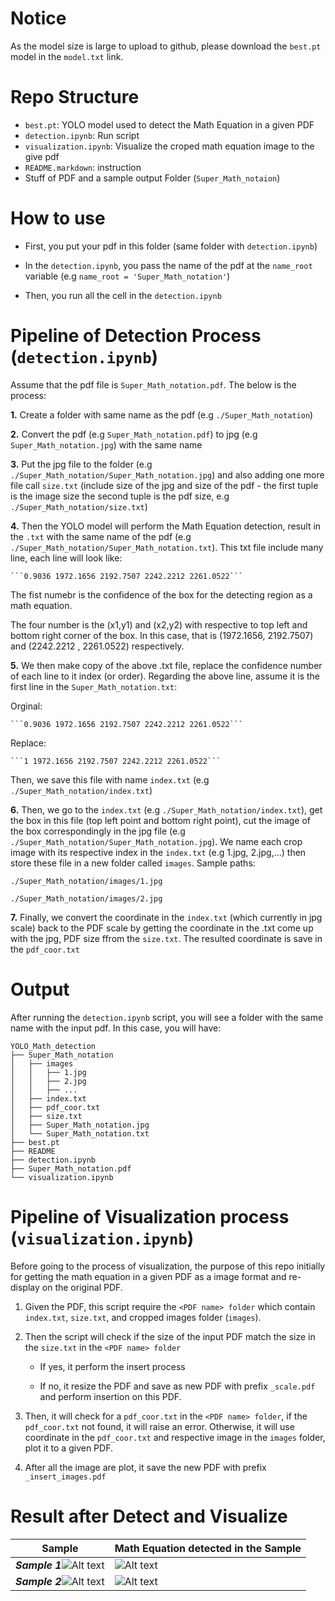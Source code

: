 # Notice

As the model size is large to upload to github, please download the ```best.pt``` model in the ```model.txt``` link.

# Repo Structure

- ```best.pt```: YOLO model used to detect the Math Equation in a given PDF
- ```detection.ipynb```: Run script
- ```visualization.ipynb```: Visualize the croped math equation image to the give pdf
- ```README.markdown```: instruction
- Stuff of PDF and a sample output Folder (```Super_Math_notaion```)

# How to use

- First, you put your pdf in this folder (same folder with ```detection.ipynb```)

- In the ```detection.ipynb```, you pass the name of the pdf at the ```name_root``` variable (e.g ```name_root = 'Super_Math_notation'```)

- Then, you run all the cell in the ```detection.ipynb```

# Pipeline of Detection Process (```detection.ipynb```)

 Assume that the pdf file is ```Super_Math_notation.pdf```. The below is the process:

   **1.** Create a folder with same name as the pdf (e.g ```./Super_Math_notation```)

   **2.** Convert the pdf (e.g ```Super_Math_notation.pdf```) to jpg (e.g ```Super_Math_notation.jpg```) with the same name

   **3.** Put the jpg file to the folder (e.g ```./Super_Math_notation/Super_Math_notation.jpg```) and also adding one more file call ```size.txt``` (include size of the jpg and size of the pdf - the first tuple is the image size the second tuple is the pdf size, e.g ```./Super_Math_notation/size.txt```)

   **4.** Then the YOLO model will perform the Math Equation detection, result in the ```.txt``` with the same name of the pdf (e.g ```./Super_Math_notation/Super_Math_notation.txt```). This txt file include many line, each line will look like:
    
    ```0.9036 1972.1656 2192.7507 2242.2212 2261.0522```

   The fist numebr is the confidence of the box for the detecting region as a math equation.

   The four number is the (x1,y1) and (x2,y2) with respective to top left and bottom right corner of the box. In this case, that is (1972.1656, 2192.7507) and (2242.2212 , 2261.0522) respectively.

   **5.** We then make copy of the above .txt file, replace the confidence number of each line to it index (or order). Regarding the above line, assume it is the first line in the ```Super_Math_notation.txt```:
    
   Orginal:
    
    ```0.9036 1972.1656 2192.7507 2242.2212 2261.0522``` 
    
   Replace:
    
    ```1 1972.1656 2192.7507 2242.2212 2261.0522```

   Then, we save this file with name ```index.txt``` (e.g ```./Super_Math_notation/index.txt```)

   **6.** Then, we go to the ```index.txt``` (e.g ```./Super_Math_notation/index.txt```), get the box in this file (top left point and bottom right point), cut the image of the box correspondingly in  the jpg file (e.g ```./Super_Math_notation/Super_Math_notation.jpg```). We name each crop image with its respective index in the ```index.txt``` (e.g 1.jpg, 2.jpg,...) then store these file in a new folder called ```images```. Sample paths:
    
   ```./Super_Math_notation/images/1.jpg```

   ```./Super_Math_notation/images/2.jpg```

   **7.** Finally, we convert the coordinate in the ```index.txt``` (which currently in jpg scale) back to the PDF scale by getting the coordinate in the .txt come up with the jpg, PDF size ffrom the ```size.txt```. The resulted coordinate is save in the ```pdf_coor.txt```

# Output

After running the ```detection.ipynb``` script, you will see a folder with the same name with the input pdf. In this case, you will have:

```
YOLO_Math_detection
├── Super_Math_notation
│   ├── images
│   │   ├── 1.jpg
│   │   ├── 2.jpg
│   │   ├── ...
│   ├── index.txt
│   ├── pdf_coor.txt
│   ├── size.txt
│   ├── Super_Math_notation.jpg
│   └── Super_Math_notation.txt
├── best.pt
├── README
├── detection.ipynb
├── Super_Math_notation.pdf
└── visualization.ipynb
```

# Pipeline of Visualization process (```visualization.ipynb```)

Before going to the process of visualization, the purpose of this repo initially for getting the math equation in a given PDF as a image format and re-display on the original PDF.

 1. Given the PDF, this script require the ```<PDF name> folder``` which contain ```index.txt```, ```size.txt```, and cropped images folder (```images```).

 2. Then the script will check if the size of the input PDF match the size in the ```size.txt``` in the ```<PDF name> folder```

    - If yes, it perform the insert process

    - If no, it resize the PDF and save as new PDF with prefix ```_scale.pdf``` and perform insertion on this PDF.

 2. Then, it will check for a ```pdf_coor.txt``` in the ```<PDF name> folder```, if the ```pdf_coor.txt``` not found, it will raise an error. Otherwise, it will use coordinate in the ```pdf_coor.txt``` and respective image in the ```images``` folder, plot it to a given PDF.

 3. After all the image are plot, it save the new PDF with prefix ```_insert_images.pdf```

# Result after Detect and Visualize

|Sample|Math Equation detected in the Sample|
|-|-|
|***Sample 1***![Alt text](imgs/sample_1.jpg)|![Alt text](imgs/sample_1_result.jpg)|
|***Sample 2***![Alt text](imgs/sample_2.jpg)|![Alt text](imgs/sample_2_result.jpg)|